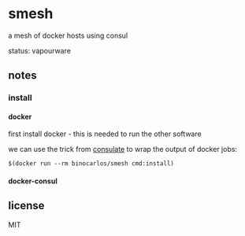 smesh
=====

a mesh of docker hosts using consul

status: vapourware

## notes

### install

#### docker 

first install docker - this is needed to run the other software

we can use the trick from [consulate](https://github.com/progrium/consulate) to wrap the output of docker jobs:

```
$(docker run --rm binocarlos/smesh cmd:install)
```

#### docker-consul



## license

MIT